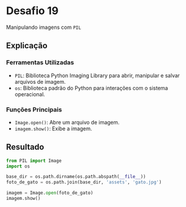 # Desafio 19

Manipulando imagens com `PIL`

## Explicação

### Ferramentas Utilizadas

- `PIL`: Biblioteca Python Imaging Library para abrir, manipular e salvar arquivos de imagem.
- `os`: Biblioteca padrão do Python para interações com o sistema operacional.

### Funções Principais

- `Image.open()`: Abre um arquivo de imagem.
- `imagem.show()`: Exibe a imagem.

## Resultado

```py
from PIL import Image
import os

base_dir = os.path.dirname(os.path.abspath(__file__))
foto_de_gato = os.path.join(base_dir, 'assets', 'gato.jpg')

imagem = Image.open(foto_de_gato)
imagem.show()